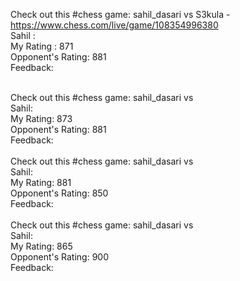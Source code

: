 Check out this #chess game: sahil_dasari vs S3kula - https://www.chess.com/live/game/108354996380
<br/>
Sahil : 
<br/>
My Rating : 871
<br/>
Opponent's Rating: 881
<br/>
Feedback: 
<br/>
<br/>

Check out this #chess game: sahil_dasari vs
<br/>
Sahil: 
<br/>
My Rating: 873
<br/>
Opponent's Rating: 881
<br/>
Feedback:
<br/>
<br/>
Check out this #chess game: sahil_dasari vs 
<br/>
Sahil:
<br/>
My Rating: 881
<br/>
Opponent's Rating: 850
<br/>
Feedback:
<br/>
<br/>
Check out this #chess game: sahil_dasari vs
<br/>
Sahil: 
<br/>
My Rating: 865
<br/>
Opponent's Rating: 900
<br/>
Feedback: 
